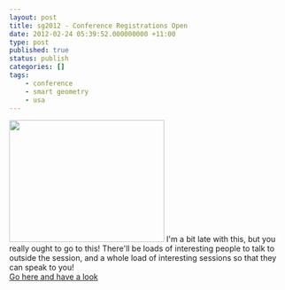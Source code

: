 ```yaml
---
layout: post
title: sg2012 - Conference Registrations Open
date: 2012-02-24 05:39:52.000000000 +11:00
type: post
published: true
status: publish
categories: []
tags:
    - conference
    - smart geometry
    - usa
---
```


<p><a href="http://smartgeometry.org/index.php?option=com_content&amp;view=article&amp;id=108&amp;Itemid=137"><img class="alignleft" title="RPI" src="{{ site.baseurl }}/assets/EMPAC-Rensselaer-Polytechnic-Institute-by-Grimshaw-in-USA.jpg" alt="" width="280" height="220" /></a> I'm a bit late with this, but you really ought to go to this! There'll be loads of interesting people to talk to outside the session, and a whole load of interesting sessions so that they can speak to you!<br />
<a href="http://goo.gl/wE6KJ">Go here and have a look</a></p>
